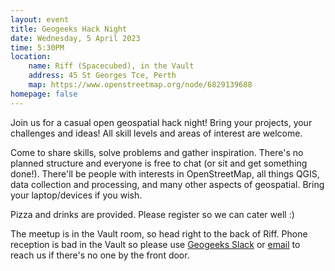 ```yaml
---
layout: event
title: Geogeeks Hack Night
date: Wednesday, 5 April 2023
time: 5:30PM
location:
    name: Riff (Spacecubed), in the Vault
    address: 45 St Georges Tce, Perth
    map: https://www.openstreetmap.org/node/6829139688
homepage: false
---
```

Join us for a casual open geospatial hack night! Bring your projects, your challenges and ideas! All skill levels and areas of interest are welcome.

Come to share skills, solve problems and gather inspiration. There's no planned structure and everyone is free to chat (or sit and get something done!).
There'll be people with interests in OpenStreetMap, all things QGIS, data collection and processing, and many other aspects of geospatial.
Bring your laptop/devices if you wish.

Pizza and drinks are provided. Please register so we can cater well :)

The meetup is in the Vault room, so head right to the back of Riff.
Phone reception is bad in the Vault so please
use [Geogeeks Slack](https://join.slack.com/t/geogeeks/shared_invite/zt-13fnotoqb-YkyMTmvwZEB_nDUis_30hw)
or [email](mailto:geogeeks.perth@gmail.com) to reach us if there's no one by the front door.
